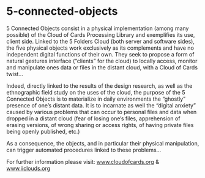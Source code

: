 # 5-connected-objects
5 Connected Objects consist in a physical implementation (among many possible) of the Cloud of Cards Processing Library and exemplifies its use, client side. Linked to the 5 Folders Cloud (both server and software sides), the five physical objects work exclusively as its complements and have no independent digital functions of their own. They seek to propose a form of natural gestures interface (“clients” for the cloud) to locally access, monitor and manipulate ones data or files in the distant cloud, with a Cloud of Cards twist…

Indeed, directly linked to the results of the design research, as well as the ethnographic field study on the uses of the cloud, the purpose of the 5 Connected Objects is to materialize in daily environments the “ghostly” presence of one’s distant data. It is to incarnate as well the “digital anxiety” caused by various problems that can occur to personal files and data when dropped in a distant cloud (fear of losing one’s files, apprehension of erasing versions, of wrong sharing or access rights, of having private files being openly published, etc.) 

As a consequence, the objects, and in particular their physical manipulation, can trigger automated procedures linked to these problems…

For further information please visit: www.cloudofcards.org & www.iiclouds.org
